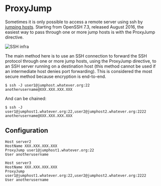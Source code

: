 # ProxyJump

Sometimes it is only possible to access a remote server using ssh by [jumping hosts](Jumping-hosts.md). Starting from OpenSSH 7.3, released August 2016, the easiest way to pass through one or more jump hosts is with the ProxyJump directive.

![SSH infra](https://github.com/tymyrddin/orchard/blob/main/mitigations/assets/images/infra.png)

The main method here is to use an SSH connection to forward the SSH protocol through one or more jump hosts, using the ProxyJump directive, to an SSH server running on a destination host (this method cannot be used if an intermediate host denies port forwarding). This is considered the most secure method because encryption is end-to-end.

    $ ssh -J user1@jumphost.whatever.org:22 anotherusername@XXX.XXX.XXX.XXX

And can be chained:

    $ ssh -J user1@jumphost1.whatever.org:22,user2@jumphost2.whatever.org:2222 anotherusername@XXX.XXX.XXX.XXX

## Configuration

    Host server2
    HostName XXX.XXX.XXX.XXX
    ProxyJump user1@jumphost1.whatever.org:22
    User anotherusername

    Host server3
    HostName XXX.XXX.XXX.XXX
    ProxyJump user1@jumphost1.whatever.org:22,user2@jumphost2.whatever.org:2222
    User anotherusername
